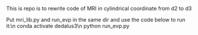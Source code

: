 This is repo is to rewrite code of MRI in cylindrical coordinate from d2 to d3

Put mri_lib.py and run_evp in the same dir and use the code below to run it:\n
conda activate dedalus3\n
python run_evp.py
